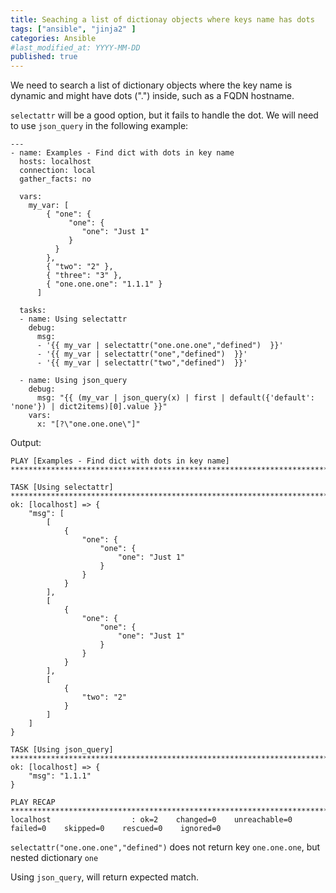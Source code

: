 ```yaml
---
title: Seaching a list of dictionay objects where keys name has dots
tags: ["ansible", "jinja2" ]
categories: Ansible
#last_modified_at: YYYY-MM-DD
published: true
---
```


We need to search a list of dictionary objects where the key name is dynamic and might have dots (".") inside, such as a FQDN hostname.

`selectattr` will be a good option, but it fails to handle the dot.  We will need to use `json_query` in the following example:

````
---
- name: Examples - Find dict with dots in key name
  hosts: localhost
  connection: local
  gather_facts: no

  vars:
    my_var: [
        { "one": {
             "one": {
                "one": "Just 1"
             }
          }
        },
        { "two": "2" },
        { "three": "3" },
        { "one.one.one": "1.1.1" }
      ]

  tasks:
  - name: Using selectattr
    debug:
      msg:
      - '{{ my_var | selectattr("one.one.one","defined")  }}'
      - '{{ my_var | selectattr("one","defined")  }}'
      - '{{ my_var | selectattr("two","defined")  }}'

  - name: Using json_query
    debug:
      msg: "{{ (my_var | json_query(x) | first | default({'default': 'none'}) | dict2items)[0].value }}"
    vars:
      x: "[?\"one.one.one\"]"
````

Output:
````
PLAY [Examples - Find dict with dots in key name] ********************************************************************************

TASK [Using selectattr] **********************************************************************************************************
ok: [localhost] => {
    "msg": [
        [
            {
                "one": {
                    "one": {
                        "one": "Just 1"
                    }
                }
            }
        ],
        [
            {
                "one": {
                    "one": {
                        "one": "Just 1"
                    }
                }
            }
        ],
        [
            {
                "two": "2"
            }
        ]
    ]
}

TASK [Using json_query] **********************************************************************************************************
ok: [localhost] => {
    "msg": "1.1.1"
}

PLAY RECAP ***********************************************************************************************************************
localhost                  : ok=2    changed=0    unreachable=0    failed=0    skipped=0    rescued=0    ignored=0   
````

`selectattr("one.one.one","defined")` does not return key `one.one.one`, but nested dictionary `one`

Using `json_query`, will return expected match.
